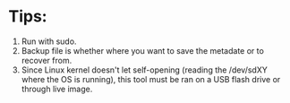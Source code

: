 # Tips:
1. Run with sudo.
2. Backup file is whether where you want to save the metadate or to recover from.
3. Since Linux kernel doesn't let self-opening (reading the /dev/sdXY where the OS is running), this tool must be ran on a USB flash drive or through live image.
